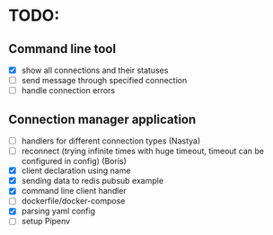 # TODO:
## Command line tool
- [x] show all connections and their statuses
- [ ] send message through specified connection
- [ ] handle connection errors

## Connection manager application
- [ ] handlers for different connection types  (Nastya)
- [ ] reconnect (trying infinite times with huge timeout, timeout can be configured in config)  (Boris)
- [x] client declaration using name
- [x] sending data to redis pubsub example
- [x] command line client handler  
- [ ] dockerfile/docker-compose
- [x] parsing yaml config
- [ ] setup Pipenv

